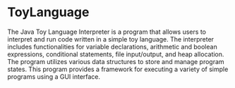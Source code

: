 # ToyLanguage
The Java Toy Language Interpreter is a program that allows users to interpret and run code written in a simple toy language. 
The interpreter includes functionalities for variable declarations, arithmetic and boolean expressions, conditional statements, 
file input/output, and heap allocation. The program utilizes various data structures to store and manage program states. 
This program provides a framework for executing a variety of simple programs using a GUI interface.
